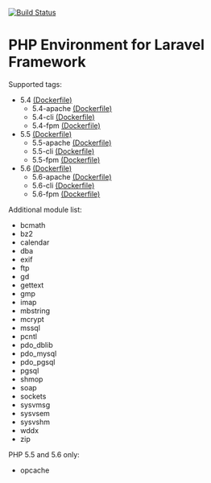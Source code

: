 [![Build Status](https://travis-ci.org/ganiutomo/docker-php-laravel.svg?branch=develop)](https://travis-ci.org/ganiutomo/docker-php-laravel)

# PHP Environment for Laravel Framework

Supported tags:
* 5.4 [(Dockerfile)](5.4/cli/Dockerfile)
  * 5.4-apache [(Dockerfile)](5.4/apache/Dockerfile)
  * 5.4-cli [(Dockerfile)](5.4/cli/Dockerfile)
  * 5.4-fpm [(Dockerfile)](5.4/fpm/Dockerfile)
* 5.5 [(Dockerfile)](5.5/cli/Dockerfile)
  * 5.5-apache [(Dockerfile)](5.5/apache/Dockerfile)
  * 5.5-cli [(Dockerfile)](5.5/cli/Dockerfile)
  * 5.5-fpm [(Dockerfile)](5.5/fpm/Dockerfile)
* 5.6 [(Dockerfile)](5.6/cli/Dockerfile)
  * 5.6-apache [(Dockerfile)](5.6/apache/Dockerfile)
  * 5.6-cli [(Dockerfile)](5.6/cli/Dockerfile)
  * 5.6-fpm [(Dockerfile)](5.6/fpm/Dockerfile)

Additional module list:
* bcmath
* bz2
* calendar
* dba
* exif
* ftp
* gd
* gettext
* gmp
* imap
* mbstring
* mcrypt
* mssql
* pcntl
* pdo_dblib
* pdo_mysql
* pdo_pgsql
* pgsql
* shmop
* soap
* sockets
* sysvmsg
* sysvsem
* sysvshm
* wddx
* zip

PHP 5.5 and 5.6 only:
* opcache
